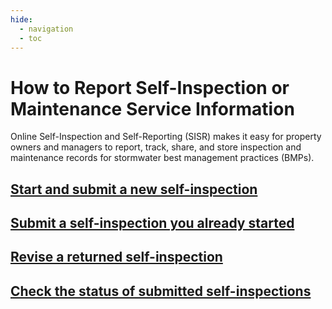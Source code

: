 ```yaml
---
hide:
  - navigation
  - toc
---
```

# How to Report Self-Inspection or Maintenance Service Information
Online Self-Inspection and Self-Reporting (SISR) makes it easy for property owners and managers to report, track, share, and store inspection and maintenance records for stormwater best management practices (BMPs).

## [Start and submit a new self-inspection](#)

## [Submit a self-inspection you already started](#)

## [Revise a returned self-inspection](#)

## [Check the status of submitted self-inspections](#) 